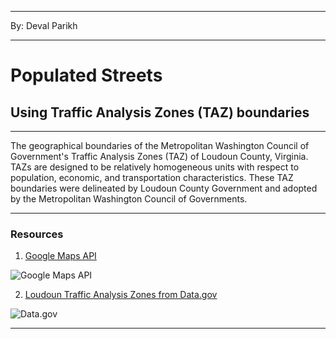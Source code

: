 
---

By: Deval Parikh



---

# Populated Streets
## Using Traffic Analysis Zones (TAZ) boundaries
___
The geographical boundaries of the Metropolitan Washington Council of Government's Traffic Analysis Zones (TAZ) of Loudoun County, Virginia. TAZs are designed to be relatively homogeneous units with respect to population, economic, and transportation characteristics. These TAZ boundaries were delineated by Loudoun County Government and adopted by the Metropolitan Washington Council of Governments.
___
### Resources
1. [Google Maps API](https://developers.google.com/maps/get-started/)

![Google Maps API](https://upload.wikimedia.org/wikipedia/en/thumb/2/23/GoogleMaps.svg/1200px-GoogleMaps.svg.png "Google Maps API")

2. [Loudoun Traffic Analysis Zones from Data.gov ](https://catalog.data.gov/dataset/loudoun-traffic-analysis-zones)

![Data.gov](https://upload.wikimedia.org/wikipedia/commons/0/06/Muq55HrN_400x400.png "Data.gov")
___
